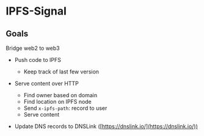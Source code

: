 # IPFS-Signal

## Goals

Bridge web2 to web3

- Push code to IPFS
  - Keep track of last few version

- Serve content over HTTP
  - Find owner based on domain
  - Find location on IPFS node
  - Send `x-ipfs-path`: record to user
  - Serve content

- Update DNS records to DNSLink ([https://dnslink.io/](https://dnslink.io/))
